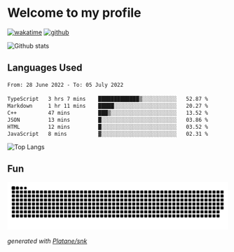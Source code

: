 # Welcome to my profile

[![wakatime](https://wakatime.com/badge/user/82c377cd-a54c-404c-b7df-177b313ca539.svg)](https://wakatime.com/@82c377cd-a54c-404c-b7df-177b313ca539)
[![github](https://img.shields.io/github/followers/xinthose?logo=github&style=plastic)](https://github.com/alanhamlett?tab=followers)

![Github stats](https://github-readme-stats.vercel.app/api?username=xinthose&show_icons=true&theme=radical&count_private=true)

## Languages Used

<!--START_SECTION:waka-->

```text
From: 28 June 2022 - To: 05 July 2022

TypeScript   3 hrs 7 mins    █████████████▒░░░░░░░░░░░   52.87 %
Markdown     1 hr 11 mins    █████░░░░░░░░░░░░░░░░░░░░   20.27 %
C++          47 mins         ███▒░░░░░░░░░░░░░░░░░░░░░   13.52 %
JSON         13 mins         █░░░░░░░░░░░░░░░░░░░░░░░░   03.86 %
HTML         12 mins         █░░░░░░░░░░░░░░░░░░░░░░░░   03.52 %
JavaScript   8 mins          ▓░░░░░░░░░░░░░░░░░░░░░░░░   02.31 %
```

<!--END_SECTION:waka-->

![Top Langs](https://github-readme-stats.vercel.app/api/top-langs/?username=xinthose)

## Fun
![github contribution grid snake animation](https://raw.githubusercontent.com/xinthose/xinthose/output/github-contribution-grid-snake.svg)

_generated with [Platane/snk](https://github.com/Platane/snk)_
